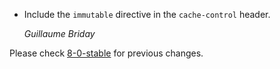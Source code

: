 *   Include the `immutable` directive in the `cache-control` header.

    *Guillaume Briday*

Please check [8-0-stable](https://github.com/rails/rails/blob/8-0-stable/railties/CHANGELOG.md) for previous changes.
